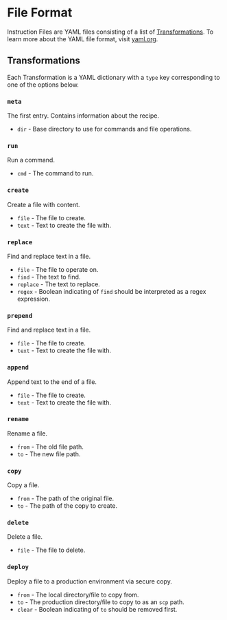 # File Format

Instruction Files are YAML files consisting of a list of [Transformations](#transformations). To learn more about the YAML file format, visit [yaml.org](https://yaml.org/).

## Transformations

Each Transformation is a YAML dictionary with a `type` key corresponding to one of the options below.

### `meta`

The first entry. Contains information about the recipe.

* `dir` - Base directory to use for commands and file operations.

### `run`

Run a command.

* `cmd` - The command to run.

### `create`

Create a file with content.

* `file` - The file to create.
* `text` - Text to create the file with.

### `replace`

Find and replace text in a file.

* `file` - The file to operate on.
* `find` - The text to find.
* `replace` - The text to replace.
* `regex` - Boolean indicating of `find` should be interpreted as a regex expression.

### `prepend`

Find and replace text in a file.

* `file` - The file to create.
* `text` - Text to create the file with.

### `append`

Append text to the end of a file.

* `file` - The file to create.
* `text` - Text to create the file with.

### `rename`

Rename a file.

* `from` - The old file path.
* `to` - The new file path.

### `copy`

Copy a file.

* `from` - The path of the original file.
* `to` - The path of the copy to create.

### `delete`

Delete a file.

* `file` - The file to delete.

### `deploy`

Deploy a file to a production environment via secure copy.

* `from` - The local directory/file to copy from.
* `to` - The production directory/file to copy to as an `scp` path.
* `clear` - Boolean indicating of `to` should be removed first.
